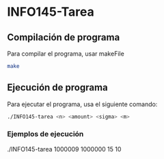 # INFO145-Tarea

## Compilación de programa


Para compilar el programa, usar makeFile

```sh
make
```


## Ejecución de programa

Para ejecutar el programa, usa el siguiente comando:

```sh
./INFO145-tarea <n> <amount> <sigma> <m>
```

### Ejemplos de ejecución

./INFO145-tarea 1000009 1000000 15 10
